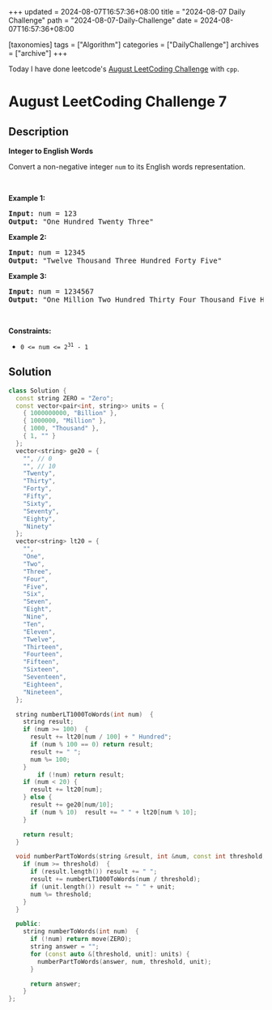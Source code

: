 +++
updated = 2024-08-07T16:57:36+08:00
title = "2024-08-07 Daily Challenge"
path = "2024-08-07-Daily-Challenge"
date = 2024-08-07T16:57:36+08:00

[taxonomies]
tags = ["Algorithm"]
categories = ["DailyChallenge"]
archives = ["archive"]
+++

Today I have done leetcode's [August LeetCoding Challenge](https://leetcode.com/problems/integer-to-english-words/) with `cpp`.

<!-- more -->

# August LeetCoding Challenge 7

## Description

**Integer to English Words**

<p>Convert a non-negative integer <code>num</code> to its English words representation.</p>

<p>&nbsp;</p>
<p><strong class="example">Example 1:</strong></p>

<pre>
<strong>Input:</strong> num = 123
<strong>Output:</strong> &quot;One Hundred Twenty Three&quot;
</pre>

<p><strong class="example">Example 2:</strong></p>

<pre>
<strong>Input:</strong> num = 12345
<strong>Output:</strong> &quot;Twelve Thousand Three Hundred Forty Five&quot;
</pre>

<p><strong class="example">Example 3:</strong></p>

<pre>
<strong>Input:</strong> num = 1234567
<strong>Output:</strong> &quot;One Million Two Hundred Thirty Four Thousand Five Hundred Sixty Seven&quot;
</pre>

<p>&nbsp;</p>
<p><strong>Constraints:</strong></p>

<ul>
	<li><code>0 &lt;= num &lt;= 2<sup>31</sup> - 1</code></li>
</ul>


## Solution

``` cpp
class Solution {
  const string ZERO = "Zero";
  const vector<pair<int, string>> units = {
    { 1000000000, "Billion" },
    { 1000000, "Million" },
    { 1000, "Thousand" },
    { 1, "" }
  };
  vector<string> ge20 = {
    "", // 0
    "", // 10
    "Twenty",
    "Thirty",
    "Forty",
    "Fifty",
    "Sixty",
    "Seventy",
    "Eighty",
    "Ninety" 
  };
  vector<string> lt20 = {
    "",
    "One",
    "Two",
    "Three",
    "Four",
    "Five",
    "Six",
    "Seven",
    "Eight",
    "Nine",
    "Ten",
    "Eleven",
    "Twelve",
    "Thirteen",
    "Fourteen",
    "Fifteen",
    "Sixteen",
    "Seventeen",
    "Eighteen",
    "Nineteen",
  };

  string numberLT1000ToWords(int num)  {
    string result;
    if (num >= 100)  {
      result += lt20[num / 100] + " Hundred";
      if (num % 100 == 0) return result;
      result += " ";
      num %= 100;
    }
        if (!num) return result;
    if (num < 20) {
      result += lt20[num];
    } else {
      result += ge20[num/10];
      if (num % 10)  result += " " + lt20[num % 10];
    }

    return result;
  }

  void numberPartToWords(string &result, int &num, const int threshold, const string &unit)  {
    if (num >= threshold)  {
      if (result.length()) result += " ";
      result += numberLT1000ToWords(num / threshold);
      if (unit.length()) result += " " + unit;
      num %= threshold;
    }
  }

  public:
    string numberToWords(int num)  {
      if (!num) return move(ZERO);
      string answer = "";
      for (const auto &[threshold, unit]: units) {
        numberPartToWords(answer, num, threshold, unit);
      }

      return answer;
    }
};
```

